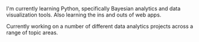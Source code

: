 I'm currently learning Python, specifically Bayesian analytics and data visualization tools. Also learning the ins and outs of web apps.

Currently working on a number of different data analytics projects across a range of topic areas.

